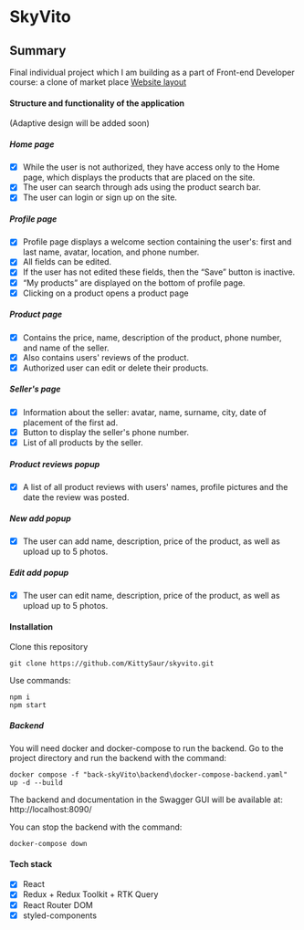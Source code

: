 # SkyVito

## Summary

Final individual project which I am building as a part of Front-end Developer course: a clone of market place
[Website layout](https://www.figma.com/file/ISqzPS7Sym7V004jFo5buE/%D0%A1%D0%B0%D0%B9%D1%82-%D0%B0%D0%BD%D0%B0%D0%BB%D0%BE%D0%B3-%D0%90%D0%B2%D0%B8%D1%82%D0%BE?node-id=0%3A1&t=B747AbfblY9uBKHb-0)

#### Structure and functionality of the application

(Adaptive design will be added soon)

##### Home page

- [x] While the user is not authorized, they have access only to the Home page, which displays the products that are placed on the site.
- [x] The user can search through ads using the product search bar.
- [x] The user can login or sign up on the site.

##### Profile page

- [x] Profile page displays a welcome section containing the user's: first and last name, avatar, location, and phone number.
- [x] All fields can be edited.
- [x] If the user has not edited these fields, then the “Save” button is inactive.
- [x] “My products” are displayed on the bottom of profile page.
- [x] Clicking on a product opens a product page

##### Product page

- [x] Contains the price, name, description of the product, phone number, and name of the seller.
- [x] Also contains users' reviews of the product.
- [x] Authorized user can edit or delete their products.

##### Seller's page

- [x] Information about the seller: avatar, name, surname, city, date of placement of the first ad.
- [x] Button to display the seller's phone number.
- [x] List of all products by the seller.

##### Product reviews popup

- [x] A list of all product reviews with users' names, profile pictures and the date the review was posted.

##### New add popup

- [x] The user can add name, description, price of the product, as well as upload up to 5 photos.

##### Edit add popup

- [x] The user can edit name, description, price of the product, as well as upload up to 5 photos.

#### Installation

Clone this repository

```
git clone https://github.com/KittySaur/skyvito.git
```

Use commands:

```
npm i
npm start
```

##### Backend

You will need docker and docker-compose to run the backend. Go to the project directory and run the backend with the command:

```
docker compose -f "back-skyVito\backend\docker-compose-backend.yaml" up -d --build
```

The backend and documentation in the Swagger GUI will be available at: http://localhost:8090/

You can stop the backend with the command:

```
docker-compose down
```

#### Tech stack

- [x] React
- [x] Redux + Redux Toolkit + RTK Query
- [x] React Router DOM
- [x] styled-components
